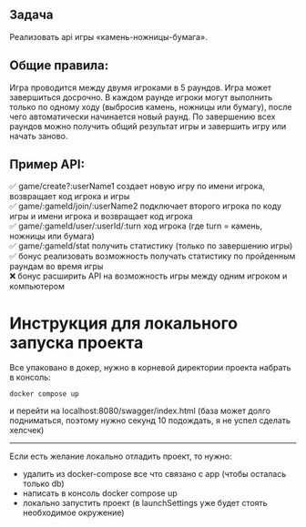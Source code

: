 ## Задача
Реализовать api игры «камень-ножницы-бумага».

## Общие правила:
Игра проводится между двумя игроками в 5 раундов. Игра может завершиться досрочно.
В каждом раунде игроки могут выполнить только по одному ходу (выбросив камень, ножницы или бумагу),
после чего автоматически начинается новый раунд. По завершению всех раундов можно получить общий
результат игры и завершить игру или начать заново.

## Пример API:
:white_check_mark: game/create?:userName1 создает новую игру по имени игрока, возвращает
код игрока и игры    
:white_check_mark: game/:gameId/join/:userName2 подключает второго игрока по коду игры и
имени игрока и возвращает код игрока    
:white_check_mark: game/:gameId/user/:userId/:turn ход игрока (где turn = камень, ножницы или
бумага)    
:white_check_mark: game/:gameId/stat получить статистику (только по завершению игры)    
:white_check_mark: бонус реализовать возможность получать статистику по пройденным раундам во время игры    
:x: бонус расширить API на возможность игры между одним игроком и компьютером

# Инструкция для локального запуска проекта
Все упаковано в докер, нужно в корневой директории проекта набрать в консоль:
```
docker compose up
```
и перейти на localhost:8080/swagger/index.html (база может долго подниматься, поэтому нужно секунд 10 подождать, я не успел сделать хелсчек)
____
Если есть желание локально отладить проект, то нужно:
- удалить из docker-compose все что связано с app (чтобы осталась только db)
- написать в консоль docker compose up
- локально запустить проект (в launchSettings уже будет стоять необходимое окружение) 
